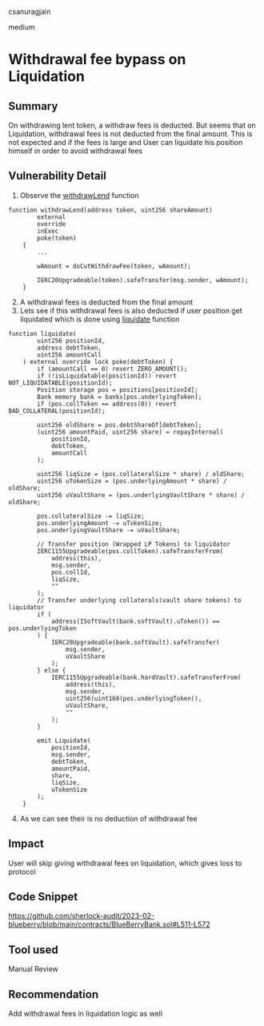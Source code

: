 csanuragjain

medium

# Withdrawal fee bypass on Liquidation

## Summary
On withdrawing lent token, a withdraw fees is deducted. But seems that on Liquidation, withdrawal fees is not deducted from the final amount. This is not expected and if the fees is large and User can liquidate his position himself in order to avoid withdrawal fees

## Vulnerability Detail

1. Observe the [withdrawLend](https://github.com/sherlock-audit/2023-02-blueberry/blob/main/contracts/BlueBerryBank.sol#L669) function

```solidity
function withdrawLend(address token, uint256 shareAmount)
        external
        override
        inExec
        poke(token)
    {
        ...

        wAmount = doCutWithdrawFee(token, wAmount);

        IERC20Upgradeable(token).safeTransfer(msg.sender, wAmount);
    }
```

2. A withdrawal fees is deducted from the final amount
3. Lets see if this withdrawal fees is also deducted if user position get liquidated which is done using [liquidate](https://github.com/sherlock-audit/2023-02-blueberry/blob/main/contracts/BlueBerryBank.sol#L511) function

```solidity
function liquidate(
        uint256 positionId,
        address debtToken,
        uint256 amountCall
    ) external override lock poke(debtToken) {
        if (amountCall == 0) revert ZERO_AMOUNT();
        if (!isLiquidatable(positionId)) revert NOT_LIQUIDATABLE(positionId);
        Position storage pos = positions[positionId];
        Bank memory bank = banks[pos.underlyingToken];
        if (pos.collToken == address(0)) revert BAD_COLLATERAL(positionId);

        uint256 oldShare = pos.debtShareOf[debtToken];
        (uint256 amountPaid, uint256 share) = repayInternal(
            positionId,
            debtToken,
            amountCall
        );

        uint256 liqSize = (pos.collateralSize * share) / oldShare;
        uint256 uTokenSize = (pos.underlyingAmount * share) / oldShare;
        uint256 uVaultShare = (pos.underlyingVaultShare * share) / oldShare;

        pos.collateralSize -= liqSize;
        pos.underlyingAmount -= uTokenSize;
        pos.underlyingVaultShare -= uVaultShare;

        // Transfer position (Wrapped LP Tokens) to liquidator
        IERC1155Upgradeable(pos.collToken).safeTransferFrom(
            address(this),
            msg.sender,
            pos.collId,
            liqSize,
            ""
        );
        // Transfer underlying collaterals(vault share tokens) to liquidator
        if (
            address(ISoftVault(bank.softVault).uToken()) == pos.underlyingToken
        ) {
            IERC20Upgradeable(bank.softVault).safeTransfer(
                msg.sender,
                uVaultShare
            );
        } else {
            IERC1155Upgradeable(bank.hardVault).safeTransferFrom(
                address(this),
                msg.sender,
                uint256(uint160(pos.underlyingToken)),
                uVaultShare,
                ""
            );
        }

        emit Liquidate(
            positionId,
            msg.sender,
            debtToken,
            amountPaid,
            share,
            liqSize,
            uTokenSize
        );
    }
```

4. As we can see their is no deduction of withdrawal fee

## Impact
User will skip giving withdrawal fees on liquidation, which gives loss to protocol

## Code Snippet
https://github.com/sherlock-audit/2023-02-blueberry/blob/main/contracts/BlueBerryBank.sol#L511-L572

## Tool used
Manual Review

## Recommendation
Add withdrawal fees in liquidation logic as well